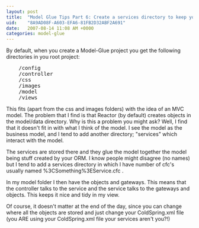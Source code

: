 ```yaml
---
layout: post
title:  "Model Glue Tips Part 6: Create a services directory to keep your model tidy"
uid:	"8A9AD08F-A603-EFA6-81FB2D32ABF2A691"
date:   2007-08-14 11:08 AM +0000
categories: model-glue
---
```

By default, when you create a Model-Glue project you get the following directories in you root project:
<pre>
	/config
	/controller
	/css
	/images
	/model
	/views
</pre>


This fits (apart from the css and images folders) with the idea of an MVC model. The problem that I find is that Reactor (by default) creates objects in the model/data directory. Why is this a problem you might ask? Well, I find that it doesn't fit in with what I think of the model. I see the model as the business model, and I tend to add another directory; "services" which interact with the model.

The services are stored there and they glue the model together the model being stuff created by your ORM. I know people might disagree (no names) but I tend to add a services directory in which I have number of cfc's usually named %3CSomething%3EService.cfc . 

In my model folder I then have the objects and gateways. This means that the controller talks to the service and the service talks to the gateways and objects. This keeps it nice and tidy in my view.

Of course, it doesn't matter at the end of the day, since you can change where all the objects are stored and just change your ColdSpring.xml file (you ARE using your ColdSpring.xml file your services aren't you?!)